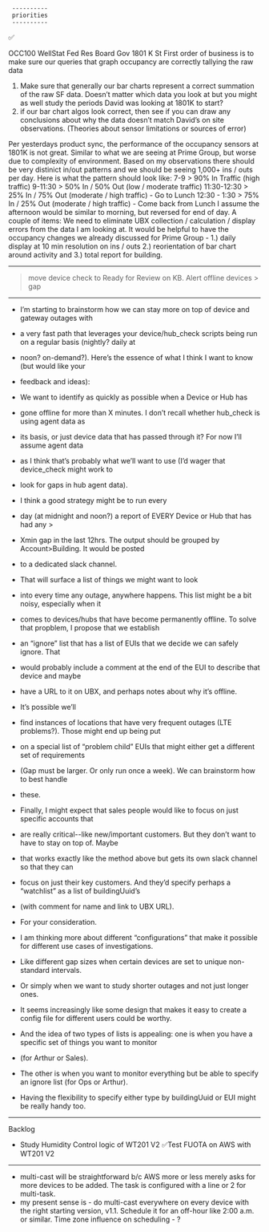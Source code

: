      ----------
     priorities
     ----------
 ✅ 

OCC100
    WellStat Fed Res Board Gov 1801 K St
    First order of business is to make sure our queries that graph occupancy are correctly tallying the raw data


1. Make sure that generally our bar charts represent a correct summation of the raw SF data.
    Doesn’t matter which data you look at but you might as well study the periods David was looking at 1801K to start?
2. if our bar chart algos look correct, then see if you can draw any conclusions about why the data 
    doesn’t match David’s on site observations. (Theories about sensor limitations or sources of error)


 Per yesterdays product sync, the performance of the occupancy sensors at 1801K is not great. 
 Similar to what we are seeing at Prime Group, but worse due to complexity of environment.
 Based on my observations there should be very distinict in/out patterns and we should be seeing 1,000+ ins / outs per day.
 Here is what the pattern should look like:
    7-9 > 90% In Traffic (high traffic)
    9-11:30 > 50% In / 50% Out (low / moderate traffic)
    11:30-12:30 > 25% In / 75% Out (moderate / high traffic) - Go to Lunch
    12:30 - 1:30 > 75% In / 25% Out  (moderate / high traffic) - Come back from Lunch
 I assume the afternoon would be similar to morning, but reversed for end of day.
 A couple of items:
    We need to eliminate UBX collection / calculation / display errors from the data I am looking at. 
    It would be helpful to have the occupancy changes we already discussed for Prime Group - 
        1.) daily display at 10 min resolution on ins / outs 
        2.) reorientation of bar chart around activity and 
        3.) total report for building.

---

> move device check to Ready for Review on KB.
> Alert offline devices > gap

---

- I’m starting to brainstorm how we can stay more on top of device and gateway outages with  
- a very fast path that leverages your device/hub_check scripts being run on a regular basis (nightly? daily at  
- noon? on-demand?).  Here’s the essence of what I think I want to know (but would like your  
- feedback and ideas):
- We want to identify as quickly as possible when a Device or Hub has  
- gone offline for more than X minutes. I don’t recall whether hub_check is using agent data as  
- its basis, or just device data that has passed through it? For now I’ll assume agent data  
- as I think that’s probably what we’ll want to use (I’d wager that device_check might work to  
- look for gaps in hub agent data).
- I think a good strategy might be to run every  
- day (at midnight and noon?) a report of EVERY Device or Hub that has had any >  
- Xmin gap in the last 12hrs. The output should be grouped by Account>Building. It would be posted  
- to a dedicated slack channel.
- That will surface a list of things we might want to look  
- into every time any outage, anywhere happens.  This list might be a bit noisy, especially when it  
- comes to devices/hubs that have become permanently offline. To solve that propblem, I propose that we establish  
- an “ignore” list that has a list of EUIs that we decide we can safely ignore. That  
- would probably include a comment at the end of the EUI to describe that device and maybe  
- have a URL to it on UBX, and perhaps notes about why it’s offline.
- It’s possible we’ll  
- find instances of locations that have very frequent outages (LTE problems?). Those might end up being put  
- on a special list of “problem child” EUIs that might either get a different set of requirements  
- (Gap must be larger. Or only run once a week). We can brainstorm how to best handle  
- these.
- Finally, I might expect that sales people would like to focus on just specific accounts that  
- are really critical--like new/important customers. But they don’t want to have to stay on top of. Maybe  
- that works exactly like the method above but gets its own slack channel so that they can  
- focus on just their key customers. And they’d specify perhaps a “watchlist” as a list of buildingUuid’s  
- (with comment for name and link to UBX URL).
- For your consideration.

- I am thinking more about different “configurations” that make it possible for different use cases of investigations.  
- Like different gap sizes when certain devices are set to unique non-standard intervals.  
- Or simply when we want to study shorter outages and not just longer ones.  
- It seems increasingly like some design that makes it easy to create a config file for different users could be worthy.  
- And the idea of two types of lists is appealing: one is when you have a specific set of things you want to monitor   
- (for Arthur or Sales).  
- The other is when you want to monitor everything but be able to specify an ignore list (for Ops or Arthur).  
- Having the flexibility to specify either type by buildingUuid or EUI might be really handy too.  

---
Backlog

* Study Humidity Control logic of WT201 V2
 ✅Test FUOTA on AWS with WT201 V2

---

* multi-cast will be straightforward b/c AWS more or less merely asks for more devices to be added.
    The task is configured with a line or 2 for multi-task.
* my present sense is - do multi-cast everywhere on every device with the right starting version, v1.1.
  Schedule it for an off-hour like 2:00 a.m. or similar.  Time zone influence on scheduling - ?
